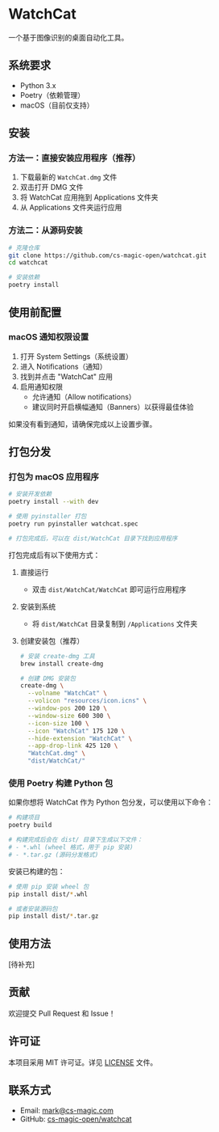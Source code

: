 # WatchCat

一个基于图像识别的桌面自动化工具。

## 系统要求

- Python 3.x
- Poetry（依赖管理）
- macOS（目前仅支持）

## 安装

### 方法一：直接安装应用程序（推荐）

1. 下载最新的 `WatchCat.dmg` 文件
2. 双击打开 DMG 文件
3. 将 WatchCat 应用拖到 Applications 文件夹
4. 从 Applications 文件夹运行应用

### 方法二：从源码安装

```bash
# 克隆仓库
git clone https://github.com/cs-magic-open/watchcat.git
cd watchcat

# 安装依赖
poetry install
```

## 使用前配置

### macOS 通知权限设置

1. 打开 System Settings（系统设置）
2. 进入 Notifications（通知）
3. 找到并点击 "WatchCat" 应用
4. 启用通知权限
   - 允许通知（Allow notifications）
   - 建议同时开启横幅通知（Banners）以获得最佳体验

如果没有看到通知，请确保完成以上设置步骤。

## 打包分发

### 打包为 macOS 应用程序

```bash
# 安装开发依赖
poetry install --with dev

# 使用 pyinstaller 打包
poetry run pyinstaller watchcat.spec

# 打包完成后，可以在 dist/WatchCat 目录下找到应用程序
```

打包完成后有以下使用方式：

1. 直接运行
   - 双击 `dist/WatchCat/WatchCat` 即可运行应用程序

2. 安装到系统
   - 将 `dist/WatchCat` 目录复制到 `/Applications` 文件夹

3. 创建安装包（推荐）
   ```bash
   # 安装 create-dmg 工具
   brew install create-dmg
   
   # 创建 DMG 安装包
   create-dmg \
     --volname "WatchCat" \
     --volicon "resources/icon.icns" \
     --window-pos 200 120 \
     --window-size 600 300 \
     --icon-size 100 \
     --icon "WatchCat" 175 120 \
     --hide-extension "WatchCat" \
     --app-drop-link 425 120 \
     "WatchCat.dmg" \
     "dist/WatchCat/"
   ```

### 使用 Poetry 构建 Python 包

如果你想将 WatchCat 作为 Python 包分发，可以使用以下命令：

```bash
# 构建项目
poetry build

# 构建完成后会在 dist/ 目录下生成以下文件：
# - *.whl (wheel 格式，用于 pip 安装)
# - *.tar.gz (源码分发格式)
```

安装已构建的包：
```bash
# 使用 pip 安装 wheel 包
pip install dist/*.whl

# 或者安装源码包
pip install dist/*.tar.gz
```

## 使用方法

[待补充]

## 贡献

欢迎提交 Pull Request 和 Issue！

## 许可证

本项目采用 MIT 许可证。详见 [LICENSE](LICENSE) 文件。

## 联系方式

- Email: mark@cs-magic.com
- GitHub: [cs-magic-open/watchcat](https://github.com/cs-magic-open/watchcat)
